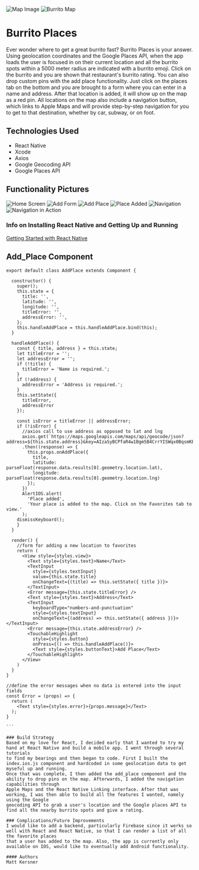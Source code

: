 ![Map Image](http://i.imgur.com/teDgsqol.jpg)
![Burrito Map](http://i.imgur.com/n5sALLJl.png)

# Burrito Places
Ever wonder where to get a great burrito fast? Burrito Places is your answer. Using geolocation coordinates and the Google Places API, when the app loads
the user is focused in on their current location and all the burrito spots within a 5000 meter radius are indicated with a burrito emoji. Click on the burrito
and you are shown that restaurant's burrito rating. You can also drop custom pins with the add place functionality. Just click on the places tab on the bottom
and you are brought to a form where you can enter in a name and address. After that location is added, it will show up on the map as a red pin. All locations
on the map also include a navigation button, which links to Apple Maps and will provide step-by-step navigation for you to get to that destination, whether by car, 
subway, or on foot. 

## Technologies Used
- React Native
- Xcode
- Axios
- Google Geocoding API
- Google Places API

## Functionality Pictures
![Home Screen](http://i.imgur.com/fsOT8D0l.jpg)
![Add Form](http://i.imgur.com/Q32vpK2l.png)
![Add Place](http://i.imgur.com/R0YphNBl.png)
![Place Added](http://i.imgur.com/cREiCy9l.jpg)
![Navigation](http://i.imgur.com/VaCLx11l.png)
![Navigation in Action](http://i.imgur.com/GO78uDpl.png)

### Info on Installing React Native and Getting Up and Running
[Getting Started with React Native](https://facebook.github.io/react-native/docs/getting-started.html)

## Add_Place Component
````
export default class AddPlace extends Component {

  constructor() {
    super();
    this.state = {
      title: '',
      latitude: '',
      longitude: '',
      titleError: '',
      addressError: '',
    };
    this.handleAddPlace = this.handleAddPlace.bind(this);
  }

  handleAddPlace() {
    const { title, address } = this.state;
    let titleError = '';
    let addressError = '';
    if (!title) {
      titleError = 'Name is required.';
    }
    if (!address) {
      addressError = 'Address is required.';
    }
    this.setState({
      titleError,
      addressError
    });

    const isError = titleError || addressError;
    if (!isError) {
      //axios call to use address as opposed to lat and lng
      axios.get(`https://maps.googleapis.com/maps/api/geocode/json?address=${this.state.address}&key=AIzaSyBCPfaR4w1Bgm5B4CrrYISWqx0BqsmKEsw`)
      .then((response) => {
        this.props.onAddPlace({
          title,
          latitude: parseFloat(response.data.results[0].geometry.location.lat),
          longitude: parseFloat(response.data.results[0].geometry.location.lng)
        });
      })
      AlertIOS.alert(
        'Place added',
        'Your place is added to the map. Click on the Favorites tab to view.'
      );
    dismissKeyboard();
    }
  }

  render() {
    //form for adding a new location to favorites
    return (
      <View style={styles.view}>
        <Text style={styles.text}>Name</Text>
        <TextInput
          style={styles.textInput}
          value={this.state.title}
          onChangeText={(title) => this.setState({ title })}>
        </TextInput>
        <Error message={this.state.titleError} />
        <Text style={styles.text}>Address</Text>
        <TextInput
          keyboardType="numbers-and-punctuation"
          style={styles.textInput}
          onChangeText={(address) => this.setState({ address })}></TextInput>
        <Error message={this.state.addressError} />
        <TouchableHighlight
          style={styles.button}
          onPress={() => this.handleAddPlace()}>
          <Text style={styles.buttonText}>Add Place</Text>
        </TouchableHighlight>
      </View>
    )
  }
}

//define the error messages when no data is entered into the input fields
const Error = (props) => {
  return (
    <Text style={styles.error}>{props.message}</Text>
  );
}

```

### Build Strategy
Based on my love for React, I decided early that I wanted to try my hand at React Native and build a mobile app. I went through several tutorials
to find my bearings and then began to code. First I built the index.ios.js component and hardcoded in some geolocation data to get myseful up and running.
Once that was complete, I then added the add_place component and the ability to drop pins on the map. Afterwards, I added the navigation capabilities through 
Apple Maps and the React Native Linking interface. After that was working, I was then able to build all the features I wanted, namely using the Google 
geocoding API to grab a user's location and the Google places API to find all the nearby burrito spots and give a rating.

### Complications/Future Improvements
I would like to add a backend, particularly Firebase since it works so well with React and React Native, so that I can render a list of all the favorite places
that a user has added to the map. Also, the app is currently only available on IOS, would like to eventually add Android functionality. 

#### Authors
Matt Kersner
